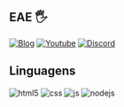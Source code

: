## EAE 🖐️

[![Blog](https://img.shields.io/website?label=Revocheats.com&style=for-the-badge&url=https://mastercheats.store/)](https://mastercheats.store)
[![Youtube](https://img.shields.io/badge/YouTube-FF0000?style=for-the-badge&logo=youtube&logoColor=white)](https://www.youtube.com/@REVO_CORP)
[![Discord](https://img.shields.io/badge/Discord-7289da?style=for-the-badge&logo=discord&logoColor=white)](https://discord.gg/XMxrwwkgTG)


## Linguagens

<div style="display: inline_block">
  <img align="center" alt="html5" src="https://img.shields.io/badge/CSHARP-9B4F96?style=for-the-badge&logo=csharp&logoColor=white" />
  <img align="center" alt="css" src="https://img.shields.io/badge/C++-D26383?style=for-the-badge&logo=cplusplus&logoColor=white" />
  <img align="center" alt="js" src="https://img.shields.io/badge/PHP-6181B6?style=for-the-badge&logo=php&logoColor=white" />
  <img align="center" alt="nodejs" src="https://img.shields.io/badge/Node.js-43853D?style=for-the-badge&logo=node.js&logoColor=white" />
</div><br/>


